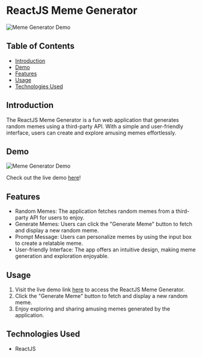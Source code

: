 # ReactJS Meme Generator

![Meme Generator Demo](link-to-demo-gif.gif)

## Table of Contents
- [Introduction](#introduction)
- [Demo](#demo)
- [Features](#features)
- [Usage](#usage)
- [Technologies Used](#technologies-used)

## Introduction
The ReactJS Meme Generator is a fun web application that generates random memes using a third-party API. With a simple and user-friendly interface, users can create and explore amusing memes effortlessly.

## Demo
![Meme Generator Demo](link-to-demo-gif.gif)

Check out the live demo [here](https://aesthetic-beijinho-44fcc8.netlify.app/)!

## Features
- Random Memes: The application fetches random memes from a third-party API for users to enjoy.
- Generate Memes: Users can click the "Generate Meme" button to fetch and display a new random meme.
- Prompt Message: Users can personalize memes by using the input box to create a relatable meme.
- User-friendly Interface: The app offers an intuitive design, making meme generation and exploration enjoyable.

## Usage
1. Visit the live demo link [here](https://aesthetic-beijinho-44fcc8.netlify.app/) to access the ReactJS Meme Generator.
2. Click the "Generate Meme" button to fetch and display a new random meme.
3. Enjoy exploring and sharing amusing memes generated by the application.

## Technologies Used
- ReactJS
